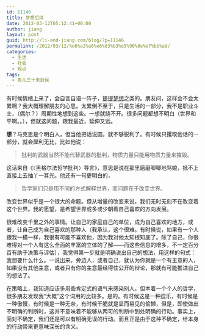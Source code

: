 ```yaml
---
id: 11146
title: 梦想后续
date: 2012-03-12T05:12:41+00:00
author: jiang
layout: post
guid: http://li-and-jiang.com/blog/?p=11146
permalink: /2012/03/12/%e6%a2%a6%e6%83%b3%e5%90%8e%e7%bb%ad/
categories:
  - 生活
  - 社会
  - 观点
tags:
  - 男儿三十未封侯
---
```

有时候情绪上来了，会自言自语一阵子，<a href="http://li-and-jiang.com/blog/2012/03/09/%E6%A2%A6%E6%83%B3%E5%86%8D%E7%BB%AD/" target="_blank">提提梦想</a>之类的。朋友问，这样会不会太累啊？我大概理解朋友的心思。太累倒不至于，只是生活的一部分，我不是职业斗士，（偶尔？）周期性地想到这些。一想就绕不开。很多问题都想不明白（世界和平啊。。），但就这问题，跟我最近，延伸又远。

**想**？马克思是个明白人，但当他把话说圆，就不够锐利了。有时候只攫取他话的一部分，就会犀利无比，比如他说：

> 批判的武器当然不能代替武器的批判，物质力量只能用物质力量来摧毁。

这话来自《〈黑格尔法哲学批判〉导言》，意思是说在那里磨磨唧唧地骂娘，抵不上直接上去抽丫一耳光。他还有一句更明白的，

> 哲学家们只是用不同的方式解释世界，而问题在于改变世界。

改变世界似乎是一个很大的命题。但从增量的改变来说，我们无时无刻不在改变着这个世界。我的愿望，是希望世界或多或少朝着自己喜欢的方向发展。

很难改变千里之外的事情。让自己的家庭自己的单位，成为自己喜欢的地方，或者，让自己成为自己喜欢的那种人（我承认，这个很难。有时候说，如果有一个人跟我一模一样，我很有可能不喜欢他，因为我对他太知根知底了。除了自己，你很难得对一个人有这么全面的丰富的立体的了解——而这些信息的增多，不一定百分百有助于决策与评估），我觉得第一步就是明确说出自己的想法，用这样的句式：我想要什么什么。一说出来，旁边人，或者自己，就认为你就是一个有主意的人，如果没有其他主意，或者只有你的主意最经得住公开的辩论，那就有可能推进自己的想法了。

在策略上，我知道应该多用些肯定式的语气来感染别人。但本着一个个人的哲学，很多朋友发现我“大概”这个词用的比较多。是的。有时候这是一种逗乐，有时候是一种傲慢，有时候是一种无奈，有时候干脆就是显而易见的偷懒，但是，即使做出不明确的判断时，这并不意味着不能够从两可的判断中到处明确的行动。事实上，面对不确定，我们还是可以有明确无误的行动。而且正是由于这种不确定，给本身的行动带来更意味深长的含义。
